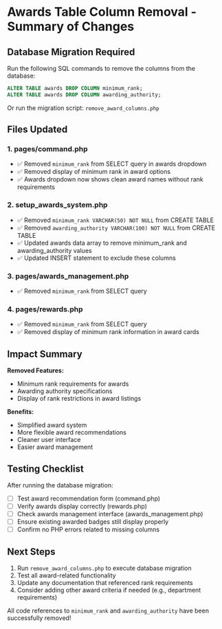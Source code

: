 # Awards Table Column Removal - Summary of Changes

## Database Migration Required

Run the following SQL commands to remove the columns from the database:

```sql
ALTER TABLE awards DROP COLUMN minimum_rank;
ALTER TABLE awards DROP COLUMN awarding_authority;
```

Or run the migration script: `remove_award_columns.php`

## Files Updated

### 1. pages/command.php
- ✅ Removed `minimum_rank` from SELECT query in awards dropdown
- ✅ Removed display of minimum rank in award options
- ✅ Awards dropdown now shows clean award names without rank requirements

### 2. setup_awards_system.php
- ✅ Removed `minimum_rank VARCHAR(50) NOT NULL` from CREATE TABLE
- ✅ Removed `awarding_authority VARCHAR(100) NOT NULL` from CREATE TABLE
- ✅ Updated awards data array to remove minimum_rank and awarding_authority values
- ✅ Updated INSERT statement to exclude these columns

### 3. pages/awards_management.php
- ✅ Removed `minimum_rank` from SELECT query

### 4. pages/rewards.php
- ✅ Removed `minimum_rank` from SELECT query
- ✅ Removed display of minimum rank information in award cards

## Impact Summary

**Removed Features:**
- Minimum rank requirements for awards
- Awarding authority specifications  
- Display of rank restrictions in award listings

**Benefits:**
- Simplified award system
- More flexible award recommendations
- Cleaner user interface
- Easier award management

## Testing Checklist

After running the database migration:

- [ ] Test award recommendation form (command.php)
- [ ] Verify awards display correctly (rewards.php) 
- [ ] Check awards management interface (awards_management.php)
- [ ] Ensure existing awarded badges still display properly
- [ ] Confirm no PHP errors related to missing columns

## Next Steps

1. Run `remove_award_columns.php` to execute database migration
2. Test all award-related functionality 
3. Update any documentation that referenced rank requirements
4. Consider adding other award criteria if needed (e.g., department requirements)

All code references to `minimum_rank` and `awarding_authority` have been successfully removed!
